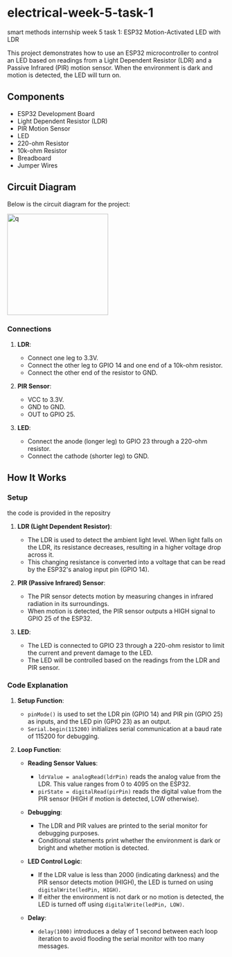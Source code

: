 # electrical-week-5-task-1

smart methods internship week 5 task 1: ESP32 Motion-Activated LED with LDR

This project demonstrates how to use an ESP32 microcontroller to control an LED based on readings from a Light Dependent Resistor (LDR) and a Passive Infrared (PIR) motion sensor. When the environment is dark and motion is detected, the LED will turn on.

## Components

- ESP32 Development Board
- Light Dependent Resistor (LDR)
- PIR Motion Sensor
- LED
- 220-ohm Resistor
- 10k-ohm Resistor
- Breadboard
- Jumper Wires

## Circuit Diagram

Below is the circuit diagram for the project:

<img width="233" alt="q" src="https://github.com/user-attachments/assets/f5330a29-78a1-45a6-aada-8f04dfdb8587">

### Connections

1. **LDR**:
   - Connect one leg to 3.3V.
   - Connect the other leg to GPIO 14 and one end of a 10k-ohm resistor.
   - Connect the other end of the resistor to GND.

2. **PIR Sensor**:
   - VCC to 3.3V.
   - GND to GND.
   - OUT to GPIO 25.

3. **LED**:
   - Connect the anode (longer leg) to GPIO 23 through a 220-ohm resistor.
   - Connect the cathode (shorter leg) to GND.

## How It Works

### Setup
the code is provided in the repositry 

1. **LDR (Light Dependent Resistor)**:
   - The LDR is used to detect the ambient light level. When light falls on the LDR, its resistance decreases, resulting in a higher voltage drop across it.
   - This changing resistance is converted into a voltage that can be read by the ESP32's analog input pin (GPIO 14).

2. **PIR (Passive Infrared) Sensor**:
   - The PIR sensor detects motion by measuring changes in infrared radiation in its surroundings.
   - When motion is detected, the PIR sensor outputs a HIGH signal to GPIO 25 of the ESP32.

3. **LED**:
   - The LED is connected to GPIO 23 through a 220-ohm resistor to limit the current and prevent damage to the LED.
   - The LED will be controlled based on the readings from the LDR and PIR sensor.

### Code Explanation

1. **Setup Function**:
   - `pinMode()` is used to set the LDR pin (GPIO 14) and PIR pin (GPIO 25) as inputs, and the LED pin (GPIO 23) as an output.
   - `Serial.begin(115200)` initializes serial communication at a baud rate of 115200 for debugging.

2. **Loop Function**:
   - **Reading Sensor Values**:
     - `ldrValue = analogRead(ldrPin)` reads the analog value from the LDR. This value ranges from 0 to 4095 on the ESP32.
     - `pirState = digitalRead(pirPin)` reads the digital value from the PIR sensor (HIGH if motion is detected, LOW otherwise).

   - **Debugging**:
     - The LDR and PIR values are printed to the serial monitor for debugging purposes.
     - Conditional statements print whether the environment is dark or bright and whether motion is detected.

   - **LED Control Logic**:
     - If the LDR value is less than 2000 (indicating darkness) and the PIR sensor detects motion (HIGH), the LED is turned on using `digitalWrite(ledPin, HIGH)`.
     - If either the environment is not dark or no motion is detected, the LED is turned off using `digitalWrite(ledPin, LOW)`.

   - **Delay**:
     - `delay(1000)` introduces a delay of 1 second between each loop iteration to avoid flooding the serial monitor with too many messages.

